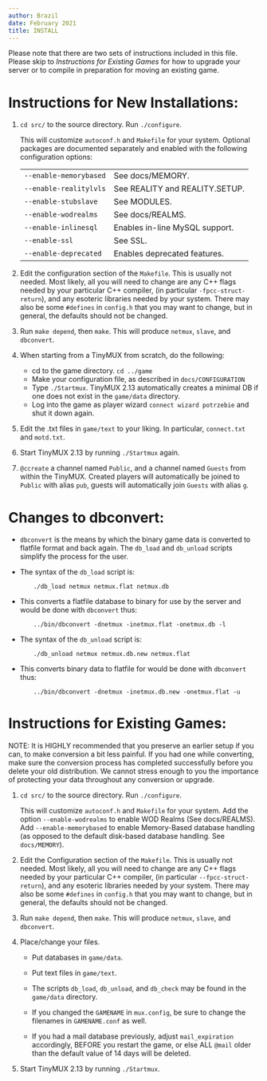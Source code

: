 ```yaml
---
author: Brazil
date: February 2021
title: INSTALL
---
```


Please note that there are two sets of instructions included in this
file.  Please skip to _Instructions for Existing Games_ for how to
upgrade your server or to compile in preparation for moving an existing
game.

# Instructions for New Installations:

1.  `cd src/` to the source directory.  Run `./configure`.

    This will customize `autoconf.h` and `Makefile` for your system.
    Optional packages are documented separately and enabled with the
    following configuration options:

      |                        |                                                  |
      |------------------------|--------------------------------------------------|
      | `--enable-memorybased` | See docs/MEMORY.                                 |
      | `--enable-realitylvls` | See REALITY and REALITY.SETUP.                   |
      | `--enable-stubslave`   | See MODULES.                                     |
      | `--enable-wodrealms`   | See docs/REALMS.                                 |
      | `--enable-inlinesql`   | Enables in-line MySQL support.                   |
      | `--enable-ssl`         | See SSL.                                         |
      | `--enable-deprecated`  | Enables deprecated features.                     |

2.  Edit the configuration section of the `Makefile`.  This is usually not
    needed.  Most likely, all you will need to change are any C++ flags
    needed by your particular C++ compiler, (in particular
    `-fpcc-struct-return`), and any esoteric libraries needed by your
    system.  There may also be some `#defines` in `config.h` that you may
    want to change, but in general, the defaults should not be changed.

3.  Run `make depend`, then `make`.  This will produce `netmux`, `slave`, and
    `dbconvert`.

4.  When starting from a TinyMUX from scratch, do the following:

      - cd to the game directory.  `cd ../game`
      - Make your configuration file, as described in `docs/CONFIGURATION`
      - Type `./Startmux`.  TinyMUX 2.13 automatically creates a minimal DB
        if one does not exist in the `game/data` directory.
      - Log into the game as player wizard `connect wizard potrzebie` and
        shut it down again.

5.  Edit the .txt files in `game/text` to your liking.  In particular,
    `connect.txt` and `motd.txt`.

6.  Start TinyMUX 2.13 by running `./Startmux` again.

7.  `@ccreate` a channel named `Public`, and a channel named `Guests`
    from within the TinyMUX.  Created players will automatically be
    joined to `Public` with alias `pub`, guests will automatically join
    `Guests` with alias `g`.

# Changes to dbconvert:

 - `dbconvert` is the means by which the binary game data is converted to
   flatfile format and back again.  The `db_load` and `db_unload` scripts
   simplify the process for the user.

 - The syntax of the `db_load` script is:

```
       ./db_load netmux netmux.flat netmux.db
```

 - This converts a flatfile database to binary for use by the server
   and would be done with `dbconvert` thus:

```
       ../bin/dbconvert -dnetmux -inetmux.flat -onetmux.db -l
```

 - The syntax of the `db_unload` script is:

``` 
       ./db_unload netmux netmux.db.new netmux.flat
```

 - This converts binary data to flatfile for would be done with
   `dbconvert` thus:

```
       ../bin/dbconvert -dnetmux -inetmux.db.new -onetmux.flat -u
```

# Instructions for Existing Games:

NOTE: It is HIGHLY recommended that you preserve an earlier setup if you
can, to make conversion a bit less painful.  If you had one while
converting, make sure the conversion process has completed successfully
before you delete your old distribution.  We cannot stress enough to you
the importance of protecting your data throughout any conversion or
upgrade.

1.  `cd src/` to the source directory.  Run `./configure`.

    This will customize `autoconf.h` and `Makefile` for your system.  Add the
    option `--enable-wodrealms` to enable WOD Realms (See docs/REALMS).
    Add `--enable-memorybased` to enable Memory-Based database handling
    (as opposed to the default disk-based database handling.  See
    `docs/MEMORY`).

2.  Edit the Configuration section of the `Makefile`.  This is usually not
    needed.  Most likely, all you will need to change are any C++ flags
    needed by your particular C++ compiler, (in particular
    `--fpcc-struct-return`), and any esoteric libraries needed by your
    system.  There may also be some `#defines` in `config.h` that you may
    want to change, but in general, the defaults should not be changed.

3.  Run `make depend`, then `make`.  This will produce `netmux`, `slave`, and
    `dbconvert`.

4.  Place/change your files.

    - Put databases in `game/data`.

    - Put text files in `game/text`.

    - The scripts `db_load`, `db_unload`, and `db_check` may be found in the
      `game/data` directory.

    - If you changed the `GAMENAME` in `mux.config`, be sure to change the
      filenames in `GAMENAME.conf` as well.

    - If you had a mail database previously, adjust `mail_expiration`
      accordingly, BEFORE you restart the game, or else ALL `@mail` older
      than the default value of 14 days will be deleted.

5.  Start TinyMUX 2.13 by running `./Startmux`.

